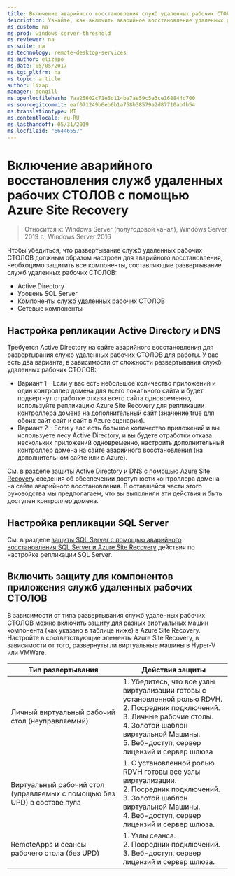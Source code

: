 ```yaml
---
title: Включение аварийного восстановления служб удаленных рабочих СТОЛОВ с помощью Azure Site Recovery
description: Узнайте, как включить аварийное восстановление удаленных рабочих СТОЛОВ с помощью Azure Site Recovery.
ms.custom: na
ms.prod: windows-server-threshold
ms.reviewer: na
ms.suite: na
ms.technology: remote-desktop-services
ms.author: elizapo
ms.date: 05/05/2017
ms.tgt_pltfrm: na
ms.topic: article
author: lizap
manager: dongill
ms.openlocfilehash: 7aa25602c71e5d114be7ae59c5e3ce168844d700
ms.sourcegitcommit: eaf071249b6eb6b1a758b38579a2d87710abfb54
ms.translationtype: MT
ms.contentlocale: ru-RU
ms.lasthandoff: 05/31/2019
ms.locfileid: "66446557"
---
```

# <a name="enable-disaster-recovery-of-rds-using-azure-site-recovery"></a>Включение аварийного восстановления служб удаленных рабочих СТОЛОВ с помощью Azure Site Recovery

>Относится к: Windows Server (полугодовой канал), Windows Server 2019 г., Windows Server 2016

Чтобы убедиться, что развертывание служб удаленных рабочих СТОЛОВ должным образом настроен для аварийного восстановления, необходимо защитить все компоненты, составляющие развертывание служб удаленных рабочих СТОЛОВ:

- Active Directory
- Уровень SQL Server
- Компоненты служб удаленных рабочих СТОЛОВ
- Сетевые компоненты

## <a name="configure-active-directory-and-dns-replication"></a>Настройка репликации Active Directory и DNS

Требуется Active Directory на сайте аварийного восстановления для развертывания служб удаленных рабочих СТОЛОВ для работы. У вас есть два варианта, в зависимости от сложности развертывания служб удаленных рабочих СТОЛОВ:

- Вариант 1 - Если у вас есть небольшое количество приложений и один контроллер домена для всего локального сайта и будет подвергнут отработке отказа всего сайта одновременно, используйте репликацию Azure Site Recovery для репликации контроллера домена на дополнительный сайт (значение true для обоих сайт сайт и сайт в Azure сценарии).
- Вариант 2 - Если у вас есть большое количество приложений и вы используете лесу Active Directory, и вы будете отработки отказа нескольких приложений одновременно, настроить дополнительный контроллер домена на сайте аварийного восстановления (на дополнительном сайте или в Azure).

См. в разделе [защиты Active Directory и DNS с помощью Azure Site Recovery](/azure/site-recovery/site-recovery-active-directory) сведения об обеспечении доступности контроллера домена на сайте аварийного восстановления. В оставшейся части этого руководства мы предполагаем, что вы выполнили эти действия и быть доступен контроллер домена.

## <a name="set-up-sql-server-replication"></a>Настройка репликации SQL Server

См. в разделе [защиты SQL Server с помощью аварийного восстановления SQL Server и Azure Site Recovery](/azure/site-recovery/site-recovery-sql) действия по настройке репликации SQL Server.

## <a name="enable-protection-for-the-rds-application-components"></a>Включить защиту для компонентов приложения служб удаленных рабочих СТОЛОВ

В зависимости от типа развертывания служб удаленных рабочих СТОЛОВ можно включить защиту для разных виртуальных машин компонента (как указано в таблице ниже) в Azure Site Recovery. Настройте в соответствующие элементы Azure Site Recovery, в зависимости от того, развернуты ли виртуальные машины в Hyper-V или VMWare.


|               Тип развертывания                |                                                                                                     Действия защиты                                                                                                     |
|----------------------------------------------|--------------------------------------------------------------------------------------------------------------------------------------------------------------------------------------------------------------------------|
|     Личный виртуальный рабочий стол (неуправляемый)     | 1. Убедитесь, что все узлы виртуализации готовы с установленной ролью RDVH.    </br>2. Посредник подключений.  </br>3. Личные рабочие столы. </br>4. Золотой шаблон виртуальной Машины. </br>5. Веб-доступ, сервер лицензий и сервер шлюза |
| Виртуальный рабочий стол (управляемых с помощью без UPD) в составе пула |                    1. С установленной ролью RDVH готовы все узлы виртуализации.  </br>2. Посредник подключений.  </br>3. Золотой шаблон виртуальной Машины. </br>4. Веб-доступ, сервер лицензий и сервер шлюза.                    |
|   RemoteApps и сеансы рабочего стола (без UPD)   |                                                          1. Узлы сеанса.  </br>2. Посредник подключений. </br>3. Веб-доступ, сервер лицензий и сервер шлюза.                                                           |

